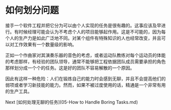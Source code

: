 # 如何划分问题

接手一个软件工程并把它分为可以由个人实现的任务是很有趣的。这事应该及早进行。有时候经理可能会认为不考虑个人的项目能够起作用。这是不可能的，因为每个人的生产力是如此广泛地不同。对某个组件有特殊知识的人也经常改变，并且可以对工作效果有一个数量级的影响。

正如一个作曲家对其演奏乐器的音色的考虑，或者运动队教练对每个运动员的体能的考虑那样，有经验的团队领导，通常不能够把工程依据团队成员需要承担的角色那样划分成一个个的任务。这是好的团队不容易解散的一个原因。

因此有这样一种危险：人们在锻炼自己的能力时会感到无聊，并且不会提高他们的弱项或者学习新技能的能力。然而，如果不被过度使用的话，精通是一个非常有用的生产工具。

Next [如何处理无聊的任务](05-How to Handle Boring Tasks.md)
